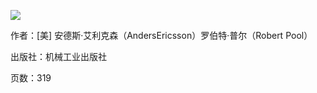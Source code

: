 
![](https://github.com/valhongli/BookReading/edit/master/2018/刻意练习.png)

作者：[美] 安德斯·艾利克森（AndersEricsson）罗伯特·普尔（Robert Pool）

出版社：机械工业出版社

页数：319

